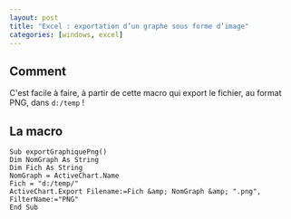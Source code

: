 ```yaml
---
layout: post
title: "Excel : exportation d’un graphe sous forme d’image"
categories: [windows, excel]
---
```


## Comment

C'est facile à faire, à partir de cette macro qui export le fichier, au format
PNG, dans `d:/temp` !

## La macro

```
Sub exportGraphiquePng()
Dim NomGraph As String
Dim Fich As String
NomGraph = ActiveChart.Name
Fich = "d:/temp/"
ActiveChart.Export Filename:=Fich &amp; NomGraph &amp; ".png", FilterName:="PNG"
End Sub
```
